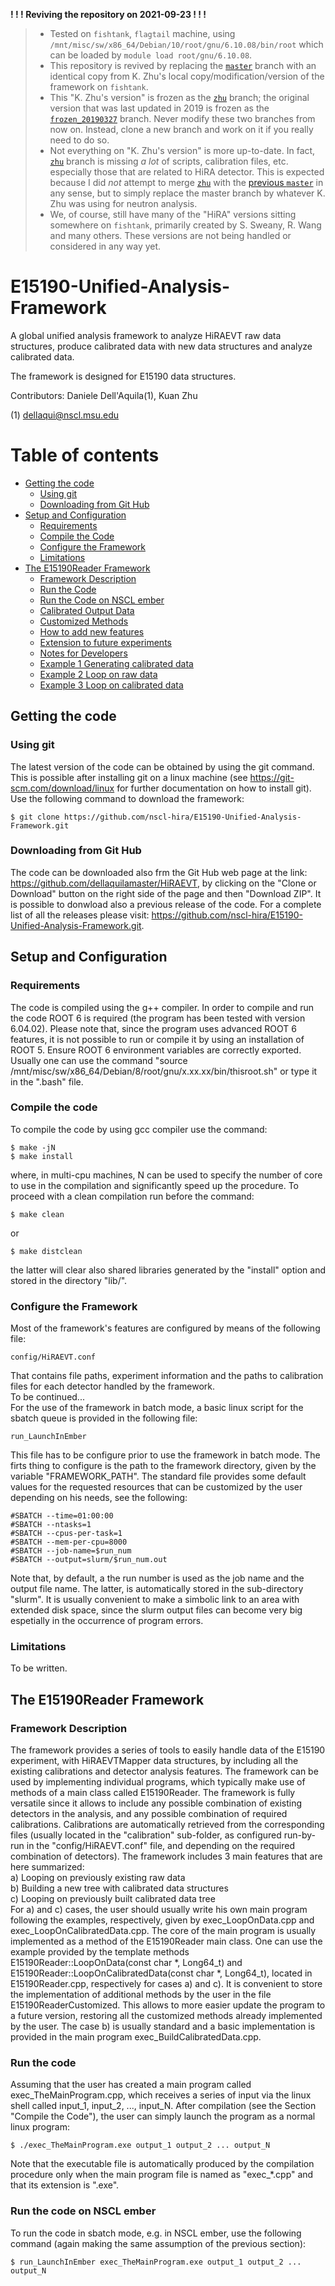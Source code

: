 **! ! ! Reviving the repository on 2021-09-23 ! ! !**
> - Tested on `fishtank`, `flagtail` machine, using `/mnt/misc/sw/x86_64/Debian/10/root/gnu/6.10.08/bin/root` which can be loaded by `module load root/gnu/6.10.08`.
> - This repository is revived by replacing the [`master`](https://github.com/nscl-hira/E15190-Unified-Analysis-Framework) branch with an identical copy from K. Zhu's local copy/modification/version of the framework on `fishtank`.
> - This "K. Zhu's version" is frozen as the [`zhu`](https://github.com/nscl-hira/E15190-Unified-Analysis-Framework/tree/zhu) branch; the original version that was last updated in 2019 is frozen as the [`frozen_20190327`](https://github.com/nscl-hira/E15190-Unified-Analysis-Framework/tree/frozen_20190327) branch. Never modify these two branches from now on. Instead, clone a new branch and work on it if you really need to do so.
> - Not everything on "K. Zhu's version" is more up-to-date. In fact, [`zhu`](https://github.com/nscl-hira/E15190-Unified-Analysis-Framework/tree/zhu) branch is missing *a lot* of scripts, calibration files, etc. especially those that are related to HiRA detector. This is expected because I did *not* attempt to merge [`zhu`](https://github.com/nscl-hira/E15190-Unified-Analysis-Framework/tree/zhu) with the [previous `master`](https://github.com/nscl-hira/E15190-Unified-Analysis-Framework/tree/519af280a82b8085a98b961a253713c252cee242) in any sense, but to simply replace the master branch by whatever K. Zhu was using for neutron analysis.
> - We, of course, still have many of the "HiRA" versions sitting somewhere on `fishtank`, primarily created by S. Sweany, R. Wang and many others. These versions are not being handled or considered in any way yet.

# E15190-Unified-Analysis-Framework
A global unified analysis framework to analyze HiRAEVT raw data structures, produce calibrated data with new data structures and analyze calibrated data.

The framework is designed for E15190 data structures.

Contributors: Daniele Dell'Aquila(1), Kuan Zhu

(1) dellaqui@nscl.msu.edu

Table of contents
=================
<!--ts-->
* [Getting the code](#getting-the-code)
  * [Using git](#using-git)
  * [Downloading from Git Hub](#downloading-from-git-hub)
* [Setup and Configuration](#setup-and-configuration)
  * [Requirements](#requirements)
  * [Compile the Code](#compile-the-code)
  * [Configure the Framework](#configure-the-framework)
  * [Limitations](#limitations)
* [The E15190Reader Framework](#the-e15190reader-framework)
  * [Framework Description](#framework-description)
  * [Run the Code](#run-the-code)
  * [Run the Code on NSCL ember](#run-the-code-on-nscl-ember)
  * [Calibrated Output Data](#calibrated-output-data)
  * [Customized Methods](#customized-methods)
  * [How to add new features](#how-to-add-new-features)
  * [Extension to future experiments](#extension-to-future-experiments)
  * [Notes for Developers](#notes-for-developers)
  * [Example 1 Generating calibrated data](#example-1-generating-calibrated-data)
  * [Example 2 Loop on raw data](#example-2-loop-on-raw-data)
  * [Example 3 Loop on calibrated data](#example-3-loop-on-calibrated-data)
<!--te-->

## Getting the code
### Using git
The latest version of the code can be obtained by using the git command. This is possible after installing git on a linux machine (see https://git-scm.com/download/linux for further documentation on how to install git). Use the following command to download the framework:
````
$ git clone https://github.com/nscl-hira/E15190-Unified-Analysis-Framework.git
````
### Downloading from Git Hub
The code can be downloaded also frm the Git Hub web page at the link: https://github.com/dellaquilamaster/HiRAEVT, by
clicking on the "Clone or Download" button on the right side of the page and then "Download ZIP". It is possible to donwload also a previous release of the code. For a complete list of all the releases please visit: https://github.com/nscl-hira/E15190-Unified-Analysis-Framework.git.
## Setup and Configuration
### Requirements
The code is compiled using the g++ compiler.
In order to compile and run the code ROOT 6 is required (the program has been tested with version 6.04.02). Please note that, since the program uses advanced ROOT 6 features, it is not possible to run or compile it by using an installation of ROOT 5. Ensure ROOT 6 environment variables are correctly exported. Usually one can use the command "source /mnt/misc/sw/x86_64/Debian/8/root/gnu/x.xx.xx/bin/thisroot.sh" or type it in the ".bash" file.
### Compile the code
To compile the code by using gcc compiler use the command:
````
$ make -jN
$ make install
````
where, in multi-cpu machines, N can be used to specify the number of core to use in the compilation and significantly speed up the procedure.
To proceed with a clean compilation run before the command:
````
$ make clean
````
or
````
$ make distclean
````
the latter will clear also shared libraries generated by the "install" option and stored in the directory "lib/".
### Configure the Framework
Most of the framework's features are configured by means of the following file:
````
config/HiRAEVT.conf
````
That contains file paths, experiment information and the paths to calibration files for each detector handled by the framework.  
To be continued...  
For the use of the framework in batch mode, a basic linux script for the sbatch queue is provided in the following file:
````
run_LaunchInEmber
````
This file has to be configure prior to use the framework in batch mode. The firts thing to configure is the path to the framework directory, given by the variable "FRAMEWORK_PATH". The standard file provides some default values for the requested resources that can be customized by the user depending on his needs, see the following:
````
#SBATCH --time=01:00:00
#SBATCH --ntasks=1
#SBATCH --cpus-per-task=1
#SBATCH --mem-per-cpu=8000
#SBATCH --job-name=$run_num
#SBATCH --output=slurm/$run_num.out
````
Note that, by default, a the run number is used as the job name and the output file name. The latter, is automatically stored in the sub-directory "slurm". It is usually convenient to make a simbolic link to an area with extended disk space, since the slurm output files can become very big espetially in the occurrence of program errors.
### Limitations
To be written.
## The E15190Reader Framework
### Framework Description
The framework provides a series of tools to easily handle data of the E15190 experiment, with HiRAEVTMapper data structures, by including all the existing calibrations and detector analysis features. The framework can be used by implementing individual programs, which typically make use of methods of a main class called E15190Reader. The framework is fully versatile since it allows to include any possible combination of existing detectors in the analysis, and any possible combination of required calibrations. Calibrations are automatically retrieved from the corresponding files (usually located in the "calibration" sub-folder, as configured run-by-run in the "config/HiRAEVT.conf" file, and depending on the required combination of detectors). The framework includes 3 main features that are here summarized:  
a) Looping on previously existing raw data  
b) Building a new tree with calibrated data structures  
c) Looping on previously built calibrated data tree  
For a) and c) cases, the user should usually write his own main program following the examples, respectively, given by exec_LoopOnData.cpp and exec_LoopOnCalibratedData.cpp. The core of the main program is usually implemented as a method of the E15190Reader main class. One can use the example provided by the template methods E15190Reader::LoopOnData(const char \*, Long64_t) and E15190Reader::LoopOnCalibratedData(const char \*, Long64_t), located in E15190Reader.cpp, respectively for cases a) and c). It is convenient to store the implementation of additional methods by the user in the file E15190ReaderCustomized. This allows to more easier update the program to a future version, restoring all the customized methods already implemented by the user. The case b) is usually standard and a basic implementation is provided in the main program exec_BuildCalibratedData.cpp.
### Run the code
Assuming that the user has created a main program called exec_TheMainProgram.cpp, which receives a series of input via the linux shell called input_1, input_2, ..., input_N. After compilation (see the Section "Compile the Code"), the user can simply launch the program as a normal linux program:
````
$ ./exec_TheMainProgram.exe output_1 output_2 ... output_N
````
Note that the executable file is automatically produced by the compilation procedure only when the main program file is named as "exec_\*.cpp" and that its extension is ".exe".
### Run the code on NSCL ember
To run the code in sbatch mode, e.g. in NSCL ember, use the following command (again making the same assumption of the previous section):
````
$ run_LaunchInEmber exec_TheMainProgram.exe output_1 output_2 ... output_N
````

